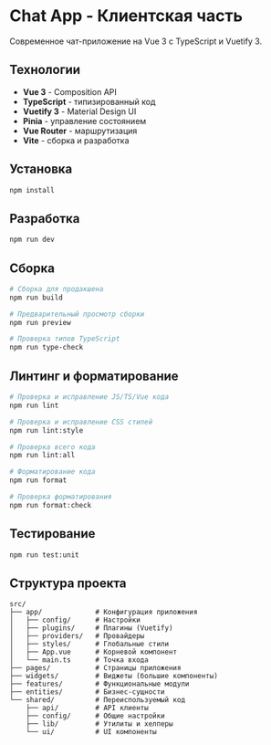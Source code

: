# Chat App - Клиентская часть

Современное чат-приложение на Vue 3 с TypeScript и Vuetify 3.

## Технологии

- **Vue 3** - Composition API
- **TypeScript** - типизированный код
- **Vuetify 3** - Material Design UI
- **Pinia** - управление состоянием
- **Vue Router** - маршрутизация
- **Vite** - сборка и разработка

## Установка

```bash
npm install
```

## Разработка

```bash
npm run dev
```

## Сборка

```bash
# Сборка для продакшена
npm run build

# Предварительный просмотр сборки
npm run preview

# Проверка типов TypeScript
npm run type-check
```

## Линтинг и форматирование

```bash
# Проверка и исправление JS/TS/Vue кода
npm run lint

# Проверка и исправление CSS стилей
npm run lint:style

# Проверка всего кода
npm run lint:all

# Форматирование кода
npm run format

# Проверка форматирования
npm run format:check
```

## Тестирование

```bash
npm run test:unit
```

## Структура проекта

```
src/
├── app/             # Конфигурация приложения
│   ├── config/      # Настройки
│   ├── plugins/     # Плагины (Vuetify)
│   ├── providers/   # Провайдеры
│   ├── styles/      # Глобальные стили
│   ├── App.vue      # Корневой компонент
│   └── main.ts      # Точка входа
├── pages/           # Страницы приложения
├── widgets/         # Виджеты (большие компоненты)
├── features/        # Функциональные модули
├── entities/        # Бизнес-сущности
└── shared/          # Переиспользуемый код
    ├── api/         # API клиенты
    ├── config/      # Общие настройки
    ├── lib/         # Утилиты и хелперы
    └── ui/          # UI компоненты
```
